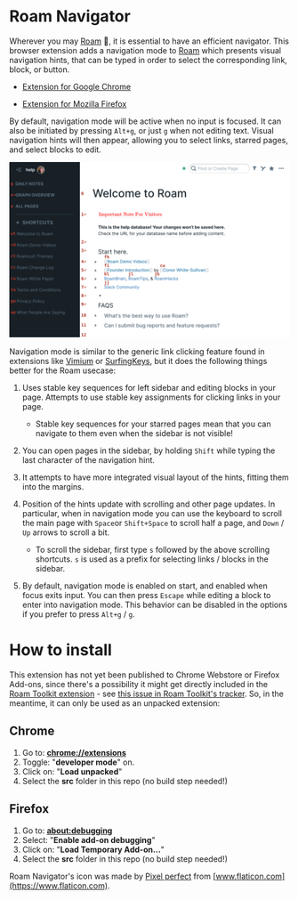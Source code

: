 # Roam Navigator

Wherever you may [Roam][] :metal:, it is essential to have an
efficient navigator. This browser extension adds a navigation mode to
[Roam][] which presents visual navigation hints, that can be typed in
order to select the corresponding link, block, or button.

* [ Extension for Google Chrome
  ](https://chrome.google.com/webstore/detail/todoist-shortcuts/jdnejinifclpmdnhchmadmjcmcjpcpbj)

<!--
    ![Chrome Users](https://img.shields.io/chrome-web-store/users/jdnejinifclpmdnhchmadmjcmcjpcpbj.svg)
    ![Chrome Rating](https://img.shields.io/chrome-web-store/rating/jdnejinifclpmdnhchmadmjcmcjpcpbj.svg)
-->

* [ Extension for Mozilla Firefox
  ](https://addons.mozilla.org/en-US/firefox/addon/roam-navigator/)

<!--
    ![Firefox Users](https://img.shields.io/amo/users/roam-navigator.svg)
    ![Firefox Rating](https://img.shields.io/amo/rating/roam-navigator.svg)
-->

By default, navigation mode will be active when no input is focused.
It can also be initiated by pressing `Alt+g`, or just `g` when not
editing text. Visual navigation hints will then appear, allowing you
to select links, starred pages, and select blocks to edit.

![screenshot of Roam with navigation mode activated](etc/screenshot1280.png)

Navigation mode is similar to the generic link clicking feature found
in extensions like [Vimium][] or [SurfingKeys][], but it does the
following things better for the Roam usecase:

1. Uses stable key sequences for left sidebar and editing blocks in
   your page.  Attempts to use stable key assignments for clicking
   links in your page.

   - Stable key sequences for your starred pages mean that you can
     navigate to them even when the sidebar is not visible!

2. You can open pages in the sidebar, by holding `Shift` while typing
   the last character of the navigation hint.

3. It attempts to have more integrated visual layout of the hints,
   fitting them into the margins.

4. Position of the hints update with scrolling and other page
   updates. In particular, when in navigation mode you can use the
   keyboard to scroll the main page with `Space`or `Shift+Space` to
   scroll half a page, and `Down` / `Up` arrows to scroll a bit.

   - To scroll the sidebar, first type `s` followed by the above
     scrolling shortcuts. `s` is used as a prefix for selecting links
     / blocks in the sidebar.

5. By default, navigation mode is enabled on start, and enabled when
   focus exits input. You can then press `Escape` while editing a
   block to enter into navigation mode. This behavior can be disabled
   in the options if you prefer to press `Alt+g` / `g`.

[Roam]: https://roamresearch.com/
[Vimium]: https://vimium.github.io/
[SurfingKeys]: https://github.com/brookhong/Surfingkeys

# How to install

This extension has not yet been published to Chrome Webstore or
Firefox Add-ons, since there's a possibility it might get directly
included in the [Roam Toolkit
extension](https://github.com/roam-unofficial/roam-toolkit) - see
[this issue in Roam Toolkit's
tracker](https://github.com/roam-unofficial/roam-toolkit/issues/91).
So, in the meantime, it can only be used as an unpacked extension:

## Chrome

1. Go to: [**chrome://extensions**](chrome://extensions)
2. Toggle: "**developer mode**" on.
3. Click on: "**Load unpacked**"
4. Select the **src** folder in this repo (no build step needed!)

## Firefox

1. Go to: [**about:debugging**](about:debugging)
2. Select: "**Enable add-on debugging**"
3. Click on: "**Load Temporary Add-on…**"
4. Select the **src** folder in this repo (no build step needed!)

Roam Navigator's icon was made by [Pixel
perfect](https://www.flaticon.com/authors/pixel-perfect) from
[www.flaticon.com](https://www.flaticon.com).
